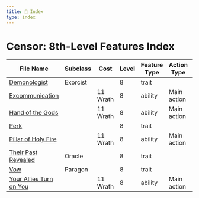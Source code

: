 ```yaml
---
title: 📑 Index
type: index
---
```


# Censor: 8th-Level Features Index

| File Name                                                     | Subclass | Cost     | Level | Feature Type | Action Type | Distance  | Target       |
| ------------------------------------------------------------- | -------- | -------- | ----- | ------------ | ----------- | --------- | ------------ |
| [Demonologist](../Demonologist)                               | Exorcist |          | 8     | trait        |             |           |              |
| [Excommunication](../Excommunication)                         |          | 11 Wrath | 8     | ability      | Main action | Melee 1   | One creature |
| [Hand of the Gods](../Hand%20of%20the%20Gods)                 |          | 11 Wrath | 8     | ability      | Main action | Ranged 10 | One creature |
| [Perk](../Perk)                                               |          |          | 8     | trait        |             |           |              |
| [Pillar of Holy Fire](../Pillar%20of%20Holy%20Fire)           |          | 11 Wrath | 8     | ability      | Main action | Melee 1   | One creature |
| [Their Past Revealed](../Their%20Past%20Revealed)             | Oracle   |          | 8     | trait        |             |           |              |
| [Vow](../Vow)                                                 | Paragon  |          | 8     | trait        |             |           |              |
| [Your Allies Turn on You](../Your%20Allies%20Turn%20on%20You) |          | 11 Wrath | 8     | ability      | Main action | Ranged 10 | One creature |
